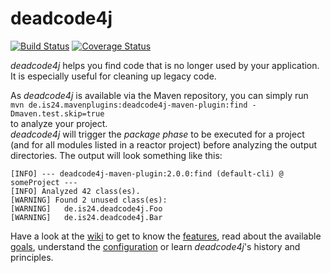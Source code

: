 # deadcode4j 

[![Build Status](https://api.travis-ci.org/ImmobilienScout24/deadcode4j.svg?branch=master)](https://travis-ci.org/ImmobilienScout24/deadcode4j)
[![Coverage Status](https://img.shields.io/coveralls/ImmobilienScout24/deadcode4j.svg?branch=master)](https://coveralls.io/r/ImmobilienScout24/deadcode4j?branch=master)

*deadcode4j* helps you find code that is no longer used by your application. It is especially useful for cleaning up legacy code.

As *deadcode4j* is available via the Maven repository, you can simply run  
`mvn de.is24.mavenplugins:deadcode4j-maven-plugin:find -Dmaven.test.skip=true`  
to analyze your project.  
*deadcode4j* will trigger the _package phase_ to be executed for a project (and for all modules listed in a reactor project) before analyzing the output directories.
The output will look something like this:

    [INFO] --- deadcode4j-maven-plugin:2.0.0:find (default-cli) @ someProject ---
    [INFO] Analyzed 42 class(es).
    [WARNING] Found 2 unused class(es):
    [WARNING]   de.is24.deadcode4j.Foo
    [WARNING]   de.is24.deadcode4j.Bar

Have a look at the [wiki](https://github.com/ImmobilienScout24/deadcode4j/wiki) to get to know the
[features](https://github.com/ImmobilienScout24/deadcode4j/wiki/deadcode4j-v2.0.0%3A-Features),
read about the available [goals](https://github.com/ImmobilienScout24/deadcode4j/wiki/deadcode4j-v2.0.0%3A-Usage),
understand the [configuration](https://github.com/ImmobilienScout24/deadcode4j/wiki/deadcode4j-v2.0.0%3A-Configuration)
or learn *deadcode4j*'s history and principles.
